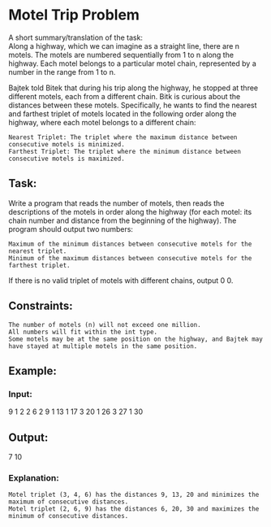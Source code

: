 # Motel Trip Problem
A short summary/translation of the task:  
Along a highway, which we can imagine as a straight line, there are n motels. The motels are numbered sequentially from 1 to n along the highway. Each motel belongs to a particular motel chain, represented by a number in the range from 1 to n.

Bajtek told Bitek that during his trip along the highway, he stopped at three different motels, each from a different chain. Bitk is curious about the distances between these motels. Specifically, he wants to find the nearest and farthest triplet of motels located in the following order along the highway, where each motel belongs to a different chain:

    Nearest Triplet: The triplet where the maximum distance between consecutive motels is minimized.
    Farthest Triplet: The triplet where the minimum distance between consecutive motels is maximized.

## Task:

Write a program that reads the number of motels, then reads the descriptions of the motels in order along the highway (for each motel: its chain number and distance from the beginning of the highway). The program should output two numbers:

    Maximum of the minimum distances between consecutive motels for the nearest triplet.
    Minimum of the maximum distances between consecutive motels for the farthest triplet.

If there is no valid triplet of motels with different chains, output 0 0.
## Constraints:

    The number of motels (n) will not exceed one million.
    All numbers will fit within the int type.
    Some motels may be at the same position on the highway, and Bajtek may have stayed at multiple motels in the same position.

## Example:

### Input:

9
1 2
2 6
2 9
1 13
1 17
3 20
1 26
3 27
1 30

## Output:

7 10

### Explanation:

    Motel triplet (3, 4, 6) has the distances 9, 13, 20 and minimizes the maximum of consecutive distances.
    Motel triplet (2, 6, 9) has the distances 6, 20, 30 and maximizes the minimum of consecutive distances.
